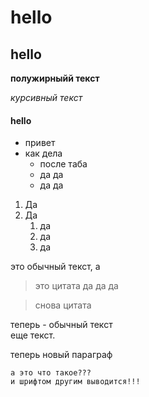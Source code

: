 # hello

## hello

[comment]: <> (это оказывается комментарий)
**полужирныйй текст**

_курсивный текст_

#### hello

- привет
- как дела
  - после таба
  - да да
  - да да

1. Да
1. Да
   1. да
   1. да
   1. да

[comment]: <> (добавил цитату)

это обычный текст, а

> это цитата
> да да да

> снова цитата

теперь - обычный текст  
еще текст.

теперь новый параграф

    а это что такое???
    и шрифтом другим выводится!!!

<!-- gfgfg -->
